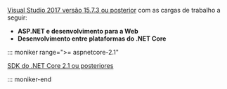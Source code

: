 [Visual Studio 2017 versão 15.7.3 ou posterior](https://www.microsoft.com/net/download/windows) com as cargas de trabalho a seguir:

* **ASP.NET e desenvolvimento para a Web**
* **Desenvolvimento entre plataformas do .NET Core**

::: moniker range=">= aspnetcore-2.1"

[SDK do .NET Core 2.1 ou posteriores](https://www.microsoft.com/net/download/windows)

::: moniker-end
